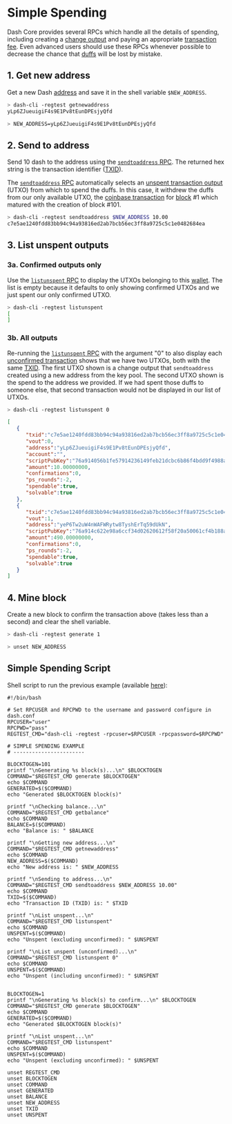 # Simple Spending

Dash Core provides several RPCs which handle all the details of spending, including creating a [change output](../resources/glossary.md#change-output) and paying an appropriate [transaction fee](../resources/glossary.md#transaction-fee). Even advanced users should use these RPCs whenever possible to decrease the chance that [duffs](../resources/glossary.md#duffs) will be lost by mistake.

## 1. Get new address

Get a new Dash [address](../resources/glossary.md#address) and save it in the shell variable `$NEW_ADDRESS`.

``` bash
> dash-cli -regtest getnewaddress
yLp6ZJueuigiF4s9E1Pv8tEunDPEsjyQfd

> NEW_ADDRESS=yLp6ZJueuigiF4s9E1Pv8tEunDPEsjyQfd
```

## 2. Send to address

Send 10 dash to the address using the [`sendtoaddress` RPC](../api/remote-procedure-calls-wallet.md#sendtoaddress).  The returned hex string is the transaction identifier ([TXID](../resources/glossary.md#transaction-identifiers)).

The [`sendtoaddress` RPC](../api/remote-procedure-calls-wallet.md#sendtoaddress) automatically selects an [unspent transaction output](../resources/glossary.md#unspent-transaction-output) (UTXO) from which to spend the duffs. In this case, it withdrew the duffs from our only available UTXO, the [coinbase transaction](../resources/glossary.md#coinbase-transaction) for [block](../resources/glossary.md#block) #1 which matured with the creation of block #101.

``` bash
> dash-cli -regtest sendtoaddress $NEW_ADDRESS 10.00
c7e5ae1240fdd83bb94c94a93816ed2ab7bcb56ec3ff8a9725c5c1e0482684ea
```

## 3. List unspent outputs

### 3a. Confirmed outputs only

Use the [`listunspent` RPC](../api/remote-procedure-calls-wallet.md#listunspent) to display the UTXOs belonging to this [wallet](../resources/glossary.md#wallet). The list is empty because it defaults to only showing confirmed UTXOs and we just spent our only confirmed UTXO.

``` bash
> dash-cli -regtest listunspent
[
]
```

### 3b. All outputs

Re-running the [`listunspent` RPC](../api/remote-procedure-calls-wallet.md#listunspent) with the argument "0" to also display each [unconfirmed transaction](../resources/glossary.md#unconfirmed-transaction) shows that we have two UTXOs, both with the same [TXID](../resources/glossary.md#transaction-identifiers). The first UTXO shown is a change output that `sendtoaddress` created using a new address from the key pool. The second UTXO shown is the spend to the address we provided. If we had spent those duffs to someone else, that second transaction would not be displayed in our list of UTXOs.

``` bash
> dash-cli -regtest listunspent 0
```

``` json
[  
   {  
      "txid":"c7e5ae1240fdd83bb94c94a93816ed2ab7bcb56ec3ff8a9725c5c1e0482684ea",
      "vout":0,
      "address":"yLp6ZJueuigiF4s9E1Pv8tEunDPEsjyQfd",
      "account":"",
      "scriptPubKey":"76a914056b1fe57914236149feb21dcbc6b86f4bdd9f4988ac",
      "amount":10.00000000,
      "confirmations":0,
      "ps_rounds":-2,
      "spendable":true,
      "solvable":true
   },
   {  
      "txid":"c7e5ae1240fdd83bb94c94a93816ed2ab7bcb56ec3ff8a9725c5c1e0482684ea",
      "vout":1,
      "address":"yeP6Tw2uW4nWAFWRytw8TyshErTq59dUkN",
      "scriptPubKey":"76a914c622e98a6ccf34d02620612f58f20a50061cf4b188ac",
      "amount":490.00000000,
      "confirmations":0,
      "ps_rounds":-2,
      "spendable":true,
      "solvable":true
   }
]
```

## 4. Mine block

Create a new block to confirm the transaction above (takes less than a second) and clear the shell variable.

``` bash
> dash-cli -regtest generate 1

> unset NEW_ADDRESS
```

## Simple Spending Script

Shell script to run the previous example (available [here](https://gist.github.com/dash-docs/f40bddfc0844ec0d66d196720dc936f8#file-regtest_transaction_simple_spending_example-sh)):

``` shell
#!/bin/bash

# Set RPCUSER and RPCPWD to the username and password configure in dash.conf
RPCUSER="user"
RPCPWD="pass"
REGTEST_CMD="dash-cli -regtest -rpcuser=$RPCUSER -rpcpassword=$RPCPWD"

# SIMPLE SPENDING EXAMPLE
# -----------------------

BLOCKTOGEN=101
printf "\nGenerating %s block(s)...\n" $BLOCKTOGEN
COMMAND="$REGTEST_CMD generate $BLOCKTOGEN"
echo $COMMAND
GENERATED=$($COMMAND)
echo "Generated $BLOCKTOGEN block(s)"

printf "\nChecking balance...\n"
COMMAND="$REGTEST_CMD getbalance"
echo $COMMAND
BALANCE=$($COMMAND)
echo "Balance is: " $BALANCE

printf "\nGetting new address...\n"
COMMAND="$REGTEST_CMD getnewaddress"
echo $COMMAND
NEW_ADDRESS=$($COMMAND)
echo "New address is: " $NEW_ADDRESS

printf "\nSending to address...\n"
COMMAND="$REGTEST_CMD sendtoaddress $NEW_ADDRESS 10.00"
echo $COMMAND
TXID=$($COMMAND)
echo "Transaction ID (TXID) is: " $TXID

printf "\nList unspent...\n"
COMMAND="$REGTEST_CMD listunspent"
echo $COMMAND
UNSPENT=$($COMMAND)
echo "Unspent (excluding unconfirmed): " $UNSPENT

printf "\nList unspent (unconfirmed)...\n"
COMMAND="$REGTEST_CMD listunspent 0"
echo $COMMAND
UNSPENT=$($COMMAND)
echo "Unspent (including unconfirmed): " $UNSPENT


BLOCKTOGEN=1
printf "\nGenerating %s block(s) to confirm...\n" $BLOCKTOGEN
COMMAND="$REGTEST_CMD generate $BLOCKTOGEN"
echo $COMMAND
GENERATED=$($COMMAND)
echo "Generated $BLOCKTOGEN block(s)"

printf "\nList unspent...\n"
COMMAND="$REGTEST_CMD listunspent"
echo $COMMAND
UNSPENT=$($COMMAND)
echo "Unspent (excluding unconfirmed): " $UNSPENT

unset REGTEST_CMD
unset BLOCKTOGEN
unset COMMAND
unset GENERATED
unset BALANCE
unset NEW_ADDRESS
unset TXID
unset UNSPENT
```